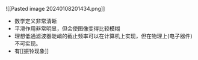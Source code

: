
![[Pasted image 20240108201434.png]]
- 数学定义非常清晰 
- 平滑作用非常明显，但会使图像变得比较模糊 
- 理想低通滤波器陡峭的截止频率可以在计算机上实现，但在物理上(电子器件)不可实现。 
- 有[[振铃现象]]